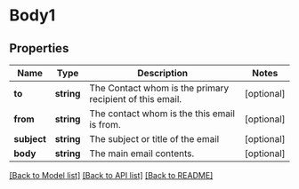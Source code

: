 # Body1

## Properties
Name | Type | Description | Notes
------------ | ------------- | ------------- | -------------
**to** | **string** | The Contact whom is the primary recipient of this email. | [optional] 
**from** | **string** | The contact whom is the this email is from. | [optional] 
**subject** | **string** | The subject or title of the email | [optional] 
**body** | **string** | The main email contents. | [optional] 

[[Back to Model list]](../../README.md#documentation-for-models) [[Back to API list]](../../README.md#documentation-for-api-endpoints) [[Back to README]](../../README.md)

